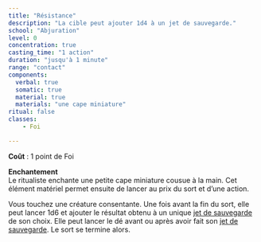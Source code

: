 ```yaml
---
title: "Résistance"
description: "La cible peut ajouter 1d4 à un jet de sauvegarde."
school: "Abjuration"
level: 0
concentration: true
casting_time: "1 action"
duration: "jusqu'à 1 minute"
range: "contact"
components:
  verbal: true
  somatic: true
  material: true
  materials: "une cape miniature"
ritual: false
classes:
    - Foi

---
```

**Coût** : 1 point de Foi  

**Enchantement**  
Le ritualiste enchante une petite cape miniature cousue à la main. Cet élément matériel permet ensuite de lancer au prix du sort et d’une action.  

Vous touchez une créature consentante. Une fois avant la fin du sort, elle peut lancer 1d6 et ajouter le résultat obtenu à un unique [jet de sauvegarde](/utiliser-les-caracteristiques/#jets-de-sauvegarde) de son choix. Elle peut lancer le dé avant ou après avoir fait son [jet de sauvegarde](/utiliser-les-caracteristiques/#jets-de-sauvegarde). Le sort se termine alors.
